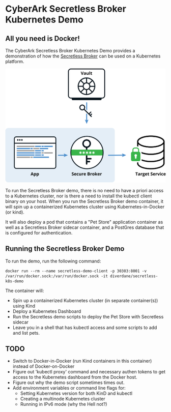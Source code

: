 # CyberArk Secretless Broker Kubernetes Demo

## All you need is Docker!

The CyberArk Secretless Broker Kubernetes Demo provides a demonstration
of how the [Secretless Broker](https://github.com/cyberark/secretless-broker) can be used on a Kubernetes platform.

![Secretless Broker Architecture](https://github.com/cyberark/secretless-broker/blob/master/docs/img/secretless_architecture.svg)

To run the Secretless Broker demo, there is no need to have a priori access
to a Kubernetes cluster, nor is there a need to install the kubectl client
binary on your host. When you run the Secretless Broker demo container,
it will spin up a containerized Kubernetes cluster using Kubernetes-in-Docker
(or kind).

It will also deploy a pod that contains a "Pet Store" application container
as well as a Secretless Broker sidecar container, and a PostGres database
that is configured for authentication.

## Running the Secretless Broker Demo

To run the demo, run the following command:
```
docker run --rm --name secretless-demo-client -p 30303:8001 -v /var/run/docker.sock:/var/run/docker.sock -it diverdane/secretless-k8s-demo
```

The container will:
* Spin up a containerized Kubernetes cluster (in separate container(s)) using Kind
* Deploy a Kubernetes Dashboard
* Run the Secretless demo scripts to deploy the Pet Store with Secretless sidecar
* Leave you in a shell that has kubectl access and some scripts to add and list pets.

## TODO
- Switch to Docker-in-Docker (run Kind containers in this container) instead of Docker-on-Docker
- Figure out 'kubectl proxy' command and necessary authen tokens to get
  access to the Kubernetes dashboard from the Docker host.
- Figure out why the demo script sometimes times out.
- Add environment variables or command line flags for:
    + Setting Kubernetes version for both KinD and kubectl
    + Creating a multinode Kubernetes cluster
    + Running in IPv6 mode (why the Hell not?)


